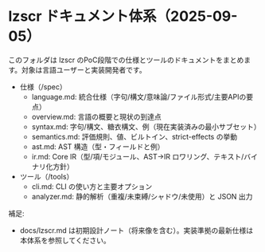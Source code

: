 # lzscr ドキュメント体系（2025-09-05）

このフォルダは lzscr のPoC段階での仕様とツールのドキュメントをまとめます。対象は言語ユーザーと実装開発者です。

- 仕様（/spec）
  - language.md: 統合仕様（字句/構文/意味論/ファイル形式/主要APIの要点）
  - overview.md: 言語の概要と現状の到達点
  - syntax.md: 字句/構文、糖衣構文、例（現在実装済みの最小サブセット）
  - semantics.md: 評価規則、値、ビルトイン、strict-effects の挙動
  - ast.md: AST 構造（型・フィールドと例）
  - ir.md: Core IR（型/項/モジュール、AST→IR ロワリング、テキスト/バイナリ化方針）
- ツール（/tools）
  - cli.md: CLI の使い方と主要オプション
  - analyzer.md: 静的解析（重複/未束縛/シャドウ/未使用）と JSON 出力

補足:
- docs/lzscr.md は初期設計ノート（将来像を含む）。実装準拠の最新仕様は本体系を参照してください。
